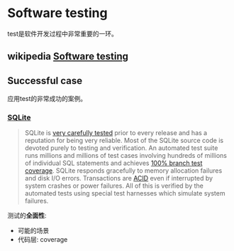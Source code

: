 # Software testing

test是软件开发过程中非常重要的一环。

## wikipedia [Software testing](https://en.wikipedia.org/wiki/Software_testing)



## Successful case

应用test的非常成功的案例。

### [SQLite](https://sqlite.org/about.html)

> SQLite is [very carefully tested](https://sqlite.org/testing.html) prior to every release and has a reputation for being very reliable. Most of the SQLite source code is devoted purely to testing and verification. An automated test suite runs millions and millions of test cases involving hundreds of millions of individual SQL statements and achieves [100% branch test coverage](https://sqlite.org/testing.html#coverage). SQLite responds gracefully to memory allocation failures and disk I/O errors. Transactions are [ACID](http://en.wikipedia.org/wiki/ACID) even if interrupted by system crashes or power failures. All of this is verified by the automated tests using special test harnesses which simulate system failures. 

测试的**全面性**:

- 可能的场景
- 代码层: coverage